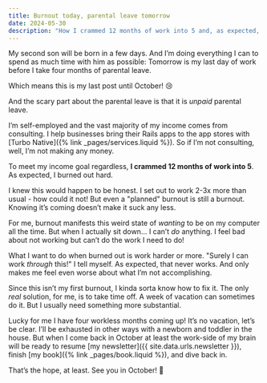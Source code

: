 ```yaml
---
title: Burnout today, parental leave tomorrow
date: 2024-05-30
description: "How I crammed 12 months of work into 5 and, as expected, burned out hard."
---
```


My second son will be born in a few days. And I’m doing everything I can to spend as much time with him as possible: Tomorrow is my last day of work before I take four months of parental leave.

Which means this is my last post until October! 😢

And the scary part about the parental leave is that it is *unpaid* parental leave.

I’m self-employed and the vast majority of my income comes from consulting. I help businesses bring their Rails apps to the app stores with [Turbo Native]({% link _pages/services.liquid %}). So if I’m not consulting, well, I’m not making any money.

To meet my income goal regardless, **I crammed 12 months of work into 5**. As expected, I burned out hard.

I knew this would happen to be honest. I set out to work 2-3x more than usual - how could it not! But even a "planned" burnout is still a burnout. Knowing it’s coming doesn’t make it suck any less.

For me, burnout manifests this weird state of *wanting* to be on my computer all the time. But when I actually sit down... I can’t *do* anything. I feel bad about not working but can’t do the work I need to do!

What I want to do when burned out is work harder or more. "Surely I can work *through* this!" I tell myself. As expected, that never works. And only makes me feel even worse about what I’m not accomplishing.

Since this isn’t my first burnout, I kinda sorta know how to fix it. The only *real* solution, for me, is to take time off. A week of vacation can sometimes do it. But I usually need something more substantial.

Lucky for me I have four workless months coming up! It’s no vacation, let’s be clear. I’ll be exhausted in other ways with a newborn and toddler in the house. But when I come back in October at least the work-side of my brain will be ready to resume [my newsletter]({{ site.data.urls.newsletter }}), finish [my book]({% link _pages/book.liquid %}), and dive back in.

That’s the hope, at least. See you in October! 🙂

